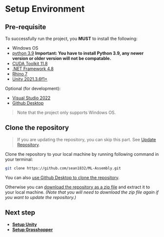 # Setup Environment
## Pre-requisite
To successfully run the project, you **MUST** to install the following:
- Windows OS
- [python 3.9](https://www.python.org/downloads/release/python-3910/) **Important: You have to install Python 3.9, any newer version or older version will not be compatable.**
- [CUDA Toolkit 11.8](https://developer.nvidia.com/cuda-downloads)
- [.NET Framework 4.8](https://dotnet.microsoft.com/download/dotnet-framework/net48)
- [Rhino 7](https://www.rhino3d.com/download/rhino-for-windows/7/latest)
- [Unity 2021.3.6f1+](https://unity3d.com/get-unity/download/archive)

Optional (for development):
- [Visual Studio 2022](https://visualstudio.microsoft.com/downloads/)
- [Github Desktop](https://desktop.github.com/)

> Note that the project only supports Windows OS.

## Clone the repository
> If you are updating the repository, you can skip this part. See [Update Repository](../get_started/update.md).

Clone the repository to your local machine by running following command in your terminal:
```bash
git clone https://github.com/sean1832/ML-Assembly.git
```
You can also [use Github Desktop to clone the repository](https://docs.github.com/en/desktop/contributing-and-collaborating-using-github-desktop/adding-and-cloning-repositories/cloning-a-repository-from-github-to-github-desktop).

Otherwise you can [download the repository as a zip file](https://github.com/sean1832/ML-Assembly/archive/refs/heads/main.zip) and extract it to your local machine. *(Note that you will need to download the zip file again if you want to update the repository.)*


## Next step
- [**Setup Unity**](setup_unity.md)
- [**Setup Grasshopper**](setup_grasshopper.md)